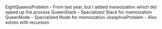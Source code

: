 EightQueensProblem - From last year, but I added memoization which did speed up the process
QueenStack - Specialized Stack for memoization
QueenNode - Specialized Node for memoization
JosephusProblem - Also solves with recursion
